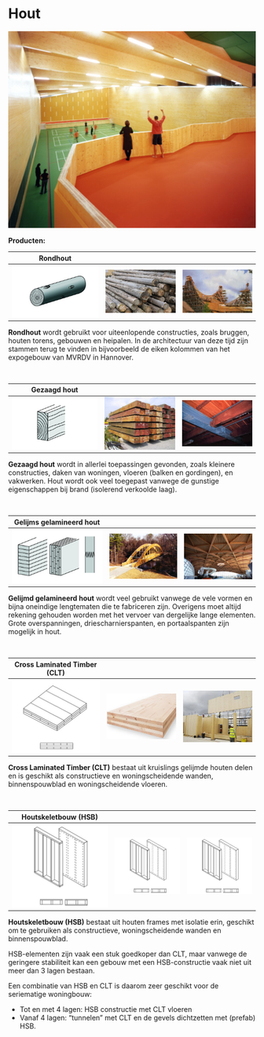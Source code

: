 # Hout

![HoutConstructie](ImagesHout/IntroductieHout.jpg)


**Producten:**

| Rondhout | | |
|---|---|---|
| <img src="ImagesHout/hout_dsn_rond.jpg" alt="Rondhout 1" class="bg-primary" width="300px"> | <img src="ImagesHout/Rondhout-palen-foto-4.jpg" alt="Rondhout 2" class="bg-primary" width="300px"> | <img src="ImagesHout/15066.jpg" alt="Rondhout 3" class="bg-primary" width="300px"> |

**Rondhout** wordt gebruikt voor uiteenlopende constructies, zoals bruggen, houten torens, gebouwen en heipalen. In de architectuur van deze tijd zijn stammen terug te vinden in bijvoorbeeld de eiken kolommen van het expogebouw van MVRDV in Hannover.

<br>

| Gezaagd hout | | |
|---|---|---|
| <img src="ImagesHout/hout_dsn_massief.jpg" alt="Gezaagd Hout 1" class="bg-primary" width="300px"> | <img src="ImagesHout/Pitch_pine_balken.jpg" alt="Gezaagd Hout 2" class="bg-primary" width="300px"> | <img src="ImagesHout/3109_massieve_ligger.jpg" alt="Gezaagd Hout 1" class="bg-primary" width="300px"> |

**Gezaagd hout** wordt in allerlei toepassingen gevonden, zoals kleinere constructies, daken van woningen, vloeren (balken en gordingen), en vakwerken. Hout wordt ook veel toegepast vanwege de gunstige eigenschappen bij brand (isolerend verkoolde laag).

<br>

| Gelijms gelamineerd hout | | |
|---|---|---|
| <img src="ImagesHout/hout_dsn_gelamineerd.jpg" alt="Gelijmd Gelamineerd Hout 1" class="bg-primary" width="300px"> | <img src="ImagesHout/Br1.jpg" alt="Gelijmd Gelamineerd Hout 2" class="bg-primary" width="300px"> | <img src="ImagesHout/35207.jpg" alt="Gelijmd Gelamineerd Hout 3" class="bg-primary" width="300px"> |

**Gelijmd gelamineerd hout** wordt veel gebruikt vanwege de vele vormen en bijna oneindige lengtematen die te fabriceren zijn. Overigens moet altijd rekening gehouden worden met het vervoer van dergelijke lange elementen. Grote overspanningen, driescharnierspanten, en portaalspanten zijn mogelijk in hout.

<br>

| Cross Laminated Timber (CLT) | | |
|---|---|---|
| <img src="ImagesHout/CLT.jpg" alt="Cross Laminated Timber 1" class="bg-primary" width="300px"> | <img src="ImagesHout/CLT2.jpg" alt="Cross Laminated Timber 2" class="bg-primary" width="300px"> | <img src="ImagesHout/CLT3.jpg" alt="Cross Laminated Timber 3" class="bg-primary" width="300px"> |

**Cross Laminated Timber (CLT)** bestaat uit kruislings gelijmde houten delen en is geschikt als constructieve en woningscheidende wanden, binnenspouwblad en woningscheidende vloeren.

<br>

| Houtskeletbouw (HSB) | | |
|---|---|---|
| <img src="ImagesHout/HSB.jpg" alt="Houtskeletbouw 1" class="bg-primary" width="300px"> | <img src="ImagesHout/HSB.jpg" alt="Houtskeletbouw 2" class="bg-primary" width="300px"> | <img src="ImagesHout/HSB.jpg" alt="Houtskeletbouw 3" class="bg-primary" width="300px"> |

**Houtskeletbouw (HSB)** bestaat uit houten frames met isolatie erin, geschikt om te gebruiken als constructieve, woningscheidende wanden en binnenspouwblad.

HSB-elementen zijn vaak een stuk goedkoper dan CLT, maar vanwege de geringere stabiliteit kan een gebouw met een HSB-constructie vaak niet uit meer dan 3 lagen bestaan.

Een combinatie van HSB en CLT is daarom zeer geschikt voor de seriematige woningbouw:

- Tot en met 4 lagen: HSB constructie met CLT vloeren
- Vanaf 4 lagen: “tunnelen” met CLT en de gevels dichtzetten met (prefab) HSB.
